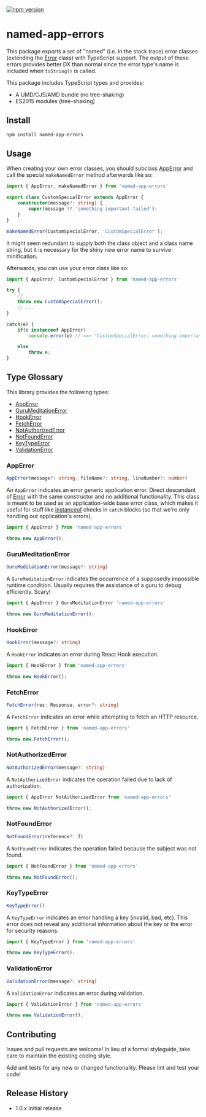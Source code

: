 

[![npm version](https://badge.fury.io/js/named-app-errors.svg)](https://badge.fury.io/js/named-app-errors)

# named-app-errors

This package exports a set of \"named\" (i.e. in the stack trace) error classes
(extending the
[Error](https://developer.mozilla.org/en-US/docs/Web/JavaScript/Reference/Global_Objects/Error)
class) with TypeScript support. The output of these errors provides better DX
than normal since the error type's name is included when `toString()` is called.

This package includes TypeScript types and provides:

+ A UMD/CJS/AMD bundle (no tree-shaking)
+ ES2015 modules (tree-shaking)

## Install

```sh
npm install named-app-errors
```

## Usage

When creating your own error classes, you should subclass [AppError](#apperror)
and call the special `makeNamedError` method afterwards like so:

```TypeScript
import { AppError, makeNamedError } from 'named-app-errors'

export class CustomSpecialError extends AppError {
    constructor(message?: string) {
        super(message ?? 'something important failed');
    }
}

makeNamedError(CustomSpecialError, 'CustomSpecialError');
```

It might seem redundant to supply both the class object and a class name string,
but it is necessary for the shiny new error name to survive minification.

Afterwards, you can use your error class like so:

```TypeScript
import { AppError, CustomSpecialError } from 'named-app-errors'

try {
    // ...
    throw new CustomSpecialError();
    // ...
}

catch(e) {
    if(e instanceof AppError)
        console.error(e) // ==> "CustomSpecialError: something important failed"

    else
        throw e;
}
```

## Type Glossary

This library provides the following types:

+ [AppError](#apperror)
+ [GuruMeditationError](#gurumeditationerror)
+ [HookError](#hookerror)
+ [FetchError](#fetcherror)
+ [NotAuthorizedError](#notauthorizederror)
+ [NotFoundError](#notfounderror)
+ [KeyTypeError](#keytypeerror)
+ [ValidationError](#validationerror)

### AppError

```TypeScript
AppError(message?: string, fileName?: string, lineNumber?: number)
```

An `AppError` indicates an error  generic application error. Direct descendant of
[Error](https://developer.mozilla.org/en-US/docs/Web/JavaScript/Reference/Global_Objects/Error)
with the same constructor and no additional functionality. This class is meant
to be used as an application-wide base error class, which makes it useful for
stuff like
[instanceof](https://developer.mozilla.org/en-US/docs/Web/JavaScript/Reference/Operators/instanceof)
checks in `catch` blocks (so that we're only handling our application's errors).

```TypeScript
import { AppError } from 'named-app-errors'

throw new AppError();
```

### GuruMeditationError
```TypeScript
GuruMeditationError(message?: string)
```

A `GuruMeditationError` indicates the occurrence of a supposedly impossible
runtime condition. Usually requires the assistance of a guru to debug
efficiently. Scary!

```TypeScript
import { AppError } GuruMeditationError 'named-app-errors'

throw new GuruMeditationError();
```

### HookError
```TypeScript
HookError(message?: string)
```

A `HookError` indicates an error during React Hook execution.

```TypeScript
import { HookError } from 'named-app-errors'

throw new HookError();
```

### FetchError
```TypeScript
FetchError(res: Response, error?: string)
```

A `FetchError` indicates an error while attempting to fetch an HTTP resource.

```TypeScript
import { FetchError } from 'named-app-errors'

throw new FetchError();
```

### NotAuthorizedError
```TypeScript
NotAuthorizedError(message?: string)
```

A `NotAuthorizedError` indicates the operation failed due to lack of
authorization.

```TypeScript
import { AppError NotAuthorizedError from 'named-app-errors'

throw new NotAuthorizedError();
```

### NotFoundError
```TypeScript
NotFoundError(reference?: T)
```

A `NotFoundError` indicates the operation failed because the subject was not
found.

```TypeScript
import { NotFoundError } from 'named-app-errors'

throw new NotFoundError();
```

### KeyTypeError
```TypeScript
KeyTypeError()
```

A `KeyTypeError` indicates an error handling a key (invalid, bad, etc). This
error does not reveal any additional information about the key or the error for
security reasons.

```TypeScript
import { KeyTypeError } from 'named-app-errors'

throw new KeyTypeError();
```

### ValidationError
```TypeScript
ValidationError(message?: string)
```

A `ValidationError` indicates an error during validation.

```TypeScript
import { ValidationError } from 'named-app-errors'

throw new ValidationError();
```

## Contributing

Issues and pull requests are welcome! In lieu of a formal styleguide, take care
to maintain the existing coding style.

Add unit tests for any new or changed functionality. Please lint and test your
code!

## Release History

* 1.0.x Initial release
